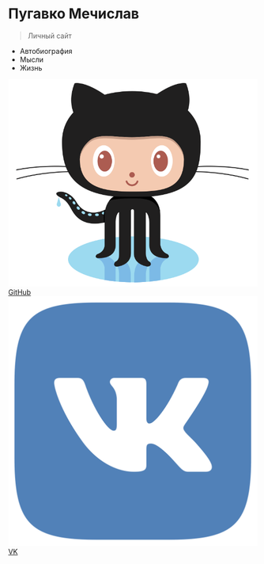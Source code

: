 <!-- _coverpage.md -->

<!--![logo](_media/icon.svg) --> 


# Пугавко Мечислав 

> Личный сайт 

- Автобиография
- Мысли 
- Жизнь


![logo](__media/icons/Octocat.png ':size=5%') [GitHub](https://github.com/Pugavkomm)
![vk](__media/icons/vk.svg ':size=5%') [VK](https://vk.com/mechislavp)

